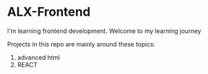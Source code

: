 # ALX-Frontend

I'm learning frontend development.
Welcome to my learning journey

Projects in this repo are mainly around these topics:
1. advanced html
2. REACT
